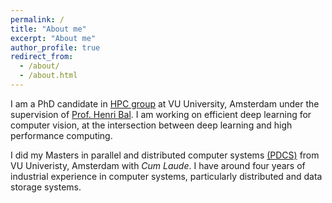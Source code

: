 ```yaml
---
permalink: /
title: "About me"
excerpt: "About me"
author_profile: true
redirect_from: 
  - /about/
  - /about.html
---
```

I am a PhD candidate in <a href="https://www.cs.vu.nl/en/research/computer-systems/hpdc/" target="_blank">HPC group</a> at VU University, Amsterdam under the supervision of [Prof. Henri Bal](https://www.cs.vu.nl/~bal/). I am working on efficient deep learning for computer vision, at the intersection between deep learning and high performance computing.

I did my Masters in parallel and distributed computer systems <a href="https://masters.vu.nl/en/programmes/parallel-distributed-computer-systems/index.aspx" target="_blank">(PDCS)</a> from VU Univeristy, Amsterdam with *Cum Laude*. I have around four years of industrial experience in computer systems, particularly distributed and data storage systems.
